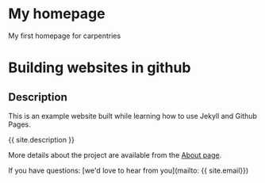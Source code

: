 
# My homepage
My first homepage for carpentries

# Building websites in github

## Description
This is an example website built while learning how to use Jekyll and Github Pages.

{{ site.description }}


More details about the project are available from the [About page](about.md).

If you have questions: [we'd love to hear from you](mailto: {{ site.email}})
